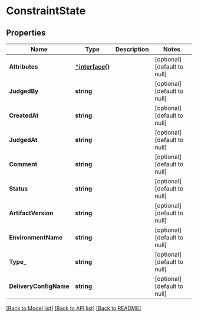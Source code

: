 # ConstraintState

## Properties
Name | Type | Description | Notes
------------ | ------------- | ------------- | -------------
**Attributes** | [***interface{}**](interface{}.md) |  | [optional] [default to null]
**JudgedBy** | **string** |  | [optional] [default to null]
**CreatedAt** | **string** |  | [optional] [default to null]
**JudgedAt** | **string** |  | [optional] [default to null]
**Comment** | **string** |  | [optional] [default to null]
**Status** | **string** |  | [optional] [default to null]
**ArtifactVersion** | **string** |  | [optional] [default to null]
**EnvironmentName** | **string** |  | [optional] [default to null]
**Type_** | **string** |  | [optional] [default to null]
**DeliveryConfigName** | **string** |  | [optional] [default to null]

[[Back to Model list]](../README.md#documentation-for-models) [[Back to API list]](../README.md#documentation-for-api-endpoints) [[Back to README]](../README.md)


